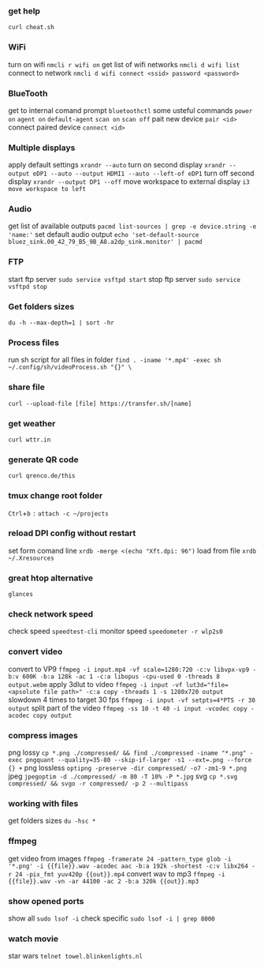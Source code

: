 ### get help
`curl cheat.sh`

### WiFi
turn on wifi `nmcli r wifi on`
get list of wifi networks `nmcli d wifi list`
connect to network `nmcli d wifi connect <ssid> password <password>`

### BlueTooth
get to internal comand prompt `bluetoothctl`
some usteful commands `power on` `agent on` `default-agent` `scan on` `scan off`
pait new device `pair <id>`
connect paired device `connect <id>`

### Multiple displays
apply default settings `xrandr --auto`
turn on second display `xrandr --output eDP1 --auto --output HDMI1 --auto --left-of eDP1`
turn off second display `xrandr --output DP1 --off`
move workspace to external display `i3 move workspace to left`

### Audio
get list of available outputs `pacmd list-sources | grep -e device.string -e 'name:'`
set default audio output `echo 'set-default-source bluez_sink.00_42_79_B5_9B_A8.a2dp_sink.monitor' | pacmd`

### FTP
start ftp server `sudo service vsftpd start`
stop ftp server `sudo service vsftpd stop`

### Get folders sizes
`du -h --max-depth=1 | sort -hr`

### Process files
run sh script for all files in folder `find . -iname '*.mp4' -exec sh ~/.config/sh/videoProcess.sh "{}" \`

### share file
`curl --upload-file [file] https://transfer.sh/[name]`

### get weather
`curl wttr.in`

### generate QR code
`curl qrenco.de/this`

### tmux change root folder
`Ctrl`+`b` `:`
`attach -c ~/projects`

### reload DPI config without restart
set form comand line `xrdb -merge <(echo "Xft.dpi: 96")`
load from file `xrdb ~/.Xresources`

### great htop alternative
`glances`

### check network speed
check speed `speedtest-cli`
monitor speed `speedometer -r wlp2s0`

### convert video
convert to VP9 `ffmpeg -i input.mp4 -vf scale=1280:720 -c:v libvpx-vp9 -b:v 600K -b:a 128k -ac 1 -c:a libopus -cpu-used 0 -threads 8 output.webm`
apply 3dlut to video `ffmpeg -i input -vf lut3d="file=<apsolute file path>" -c:a copy -threads 1 -s 1280x720 output`
slowdown 4 times to target 30 fps `ffmpeg -i input -vf setpts=4*PTS -r 30 output`
split part of the video `ffmpeg -ss 10 -t 40 -i input -vcodec copy -acodec copy output`

### compress images
png lossy `cp *.png ./compressed/ && find ./compressed -iname "*.png" -exec pngquant --quality=35-80 --skip-if-larger -s1 --ext=.png --force {} +`
png lossless `optipng -preserve -dir compressed/ -o7 -zm1-9 *.png`
jpeg `jpegoptim -d ./compressed/ -m 80 -T 10% -P *.jpg`
svg `cp *.svg compressed/ && svgo -r compressed/ -p 2 --multipass`

### working with files
get folders sizes `du -hsc *`

### ffmpeg
get video from images `ffmpeg -framerate 24 -pattern_type glob -i '*.png' -i {{file}}.wav -acodec aac -b:a 192k -shortest -c:v libx264 -r 24 -pix_fmt yuv420p {{out}}.mp4`
convert wav to mp3 `ffmpeg -i {{file}}.wav -vn -ar 44100 -ac 2 -b:a 320k {{out}}.mp3`

### show opened ports
show all `sudo lsof -i`
check specific `sudo lsof -i | grep 8000`

### watch movie
star wars `telnet towel.blinkenlights.nl`

